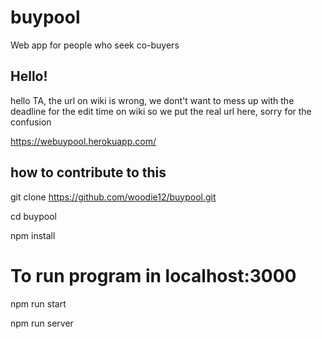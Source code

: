 # buypool
Web app for people who seek co-buyers

## Hello!
hello TA, the url on wiki is wrong, we dont't want to mess up with the deadline for the edit time on wiki so we put the real url here, sorry for the confusion

https://webuypool.herokuapp.com/


## how to contribute to this 

git clone https://github.com/woodie12/buypool.git

cd buypool

npm install

# To run program in localhost:3000

npm run start

npm run server

